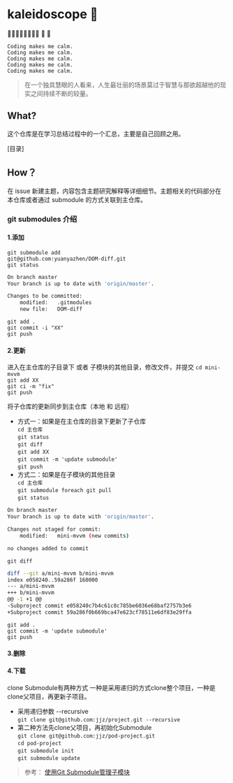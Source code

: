 # kaleidoscope 🙇‍
🤗🦑😋👨‍💻🐞🌸🐍 🦎 🦖

```
Coding makes me calm. 
Coding makes me calm. 
Coding makes me calm. 
Coding makes me calm. 
Coding makes me calm.
```

> 在一个独具慧眼的人看来，人生最壮丽的场景莫过于智慧与那欲超越他的现实之间持续不断的较量。  

## What?
这个仓库是在学习总结过程中的一个汇总，主要是自己回顾之用。

[目录]

## How？
在 issue 新建主题，内容包含主题研究解释等详细细节。主题相关的代码部分在本仓库或者通过 submodule 的方式关联到主仓库。

### git submodules 介绍

#### 1.添加
`git submodule add`  
`git@github.com:yuanyazhen/DOM-diff.git`  
`git status`  
```bash
On branch master
Your branch is up to date with 'origin/master'.

Changes to be committed:
	modified:   .gitmodules
	new file:   DOM-diff
```
`git add .`  
`git commit -i "XX"`  
`git push`  
#### 2.更新
进入在主仓库的子目录下 或者 子模块的其他目录，修改文件，并提交
`cd mini-mvvm`  
`git add XX`  
`git ci -m "fix"`  
`git push`  

将子仓库的更新同步到主仓库（本地 和 远程）
- 方式一：如果是在主仓库的目录下更新了子仓库  
`cd 主仓库`  
`git status`  
`git diff`  
`git add XX`  
`git commit -m 'update submodule'`  
`git push`  
- 方式二：如果是在子模块的其他目录  
`cd 主仓库`  
`git submodule foreach git pull`  
`git status`  
```bash
On branch master
Your branch is up to date with 'origin/master'.

Changes not staged for commit:
	modified:   mini-mvvm (new commits)

no changes added to commit
```
`git diff`
```bash
diff --git a/mini-mvvm b/mini-mvvm
index e058240..59a286f 160000
--- a/mini-mvvm
+++ b/mini-mvvm
@@ -1 +1 @@
-Subproject commit e058240c7b4c61c8c785be6036e68baf2757b3e6
+Subproject commit 59a286f0b669bca47e623cf78511e6df83e29ffa
```
`git add .`  
`git commit -m 'update submodule'`  
`git push`  

#### 3.删除

#### 4.下载
clone Submodule有两种方式 一种是采用递归的方式clone整个项目，一种是clone父项目，再更新子项目。

- 采用递归参数 --recursive    
`git clone git@github.com:jjz/project.git --recursive`
- 第二种方法先clone父项目，再初始化Submodule  
`git clone git@github.com:jjz/pod-project.git`  
`cd pod-project`  
`git submodule init`  
`git submodule update`  

> 参考：
> [使用Git Submodule管理子模块](https://segmentfault.com/a/1190000003076028)

